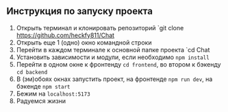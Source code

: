 ## Инструкция по запуску проекта

1. Открыть терминал и клонировать репозиторий `git clone https://github.com/heckfy811/Chat
2. Открыть еще 1 (одно) окно командной строки
3. Перейти в каждом терминале к основной папке проекта `cd Chat
4. Установить зависимости и модули, если необходимо `npm install`
5. Перейти в одном окне к фронтенду `cd frontend`, во втором к бэкенду `cd backend`
6. В (эм)обоях окнах запустить проект, на фронтенде `npm run dev`, на бэкенде `npm start`
7. Бежим на `localhost:5173`
8. Радуемся жизни
